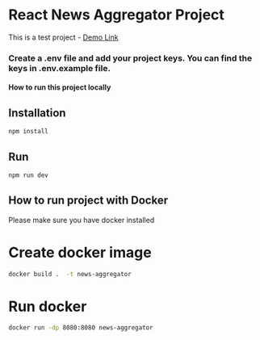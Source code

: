 # React News Aggregator Project

This is a test project  - [Demo Link](https://main--news-aggregator-vn.netlify.app/)

### Create a .env file and add your project keys.  You can find the keys in .env.example file.

#### How to run this project locally

## Installation

```bash
npm install
```

## Run

```bash
npm run dev
```


## How to run project with Docker
Please make sure you have docker installed

# Create docker image

```bash
docker build .  -t news-aggregator
```

# Run docker 

```bash
docker run -dp 8080:8080 news-aggregator
```